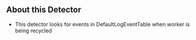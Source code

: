 ## About this Detector

* This detector looks for events in DefaultLogEventTable when worker is being recycled

